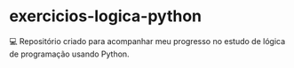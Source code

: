# exercicios-logica-python

💻 Repositório criado para acompanhar meu progresso no estudo de lógica de programação usando Python.  
 
